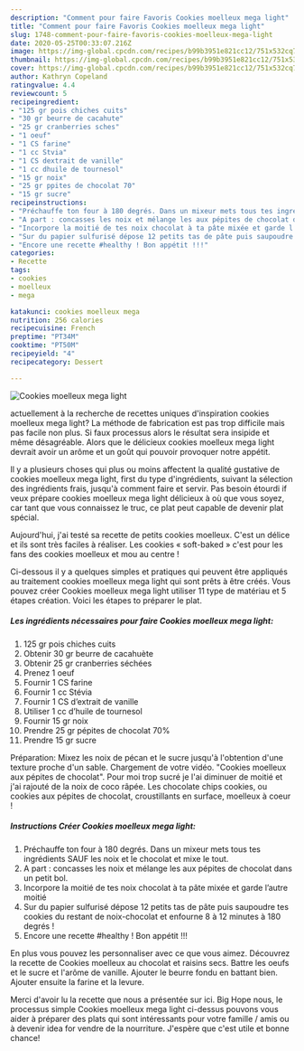 ```yaml
---
description: "Comment pour faire Favoris Cookies moelleux mega light"
title: "Comment pour faire Favoris Cookies moelleux mega light"
slug: 1748-comment-pour-faire-favoris-cookies-moelleux-mega-light
date: 2020-05-25T00:33:07.216Z
image: https://img-global.cpcdn.com/recipes/b99b3951e821cc12/751x532cq70/cookies-moelleux-mega-light-photo-principale-de-la-recette.jpg
thumbnail: https://img-global.cpcdn.com/recipes/b99b3951e821cc12/751x532cq70/cookies-moelleux-mega-light-photo-principale-de-la-recette.jpg
cover: https://img-global.cpcdn.com/recipes/b99b3951e821cc12/751x532cq70/cookies-moelleux-mega-light-photo-principale-de-la-recette.jpg
author: Kathryn Copeland
ratingvalue: 4.4
reviewcount: 5
recipeingredient:
- "125 gr pois chiches cuits"
- "30 gr beurre de cacahute"
- "25 gr cranberries sches"
- "1 oeuf"
- "1 CS farine"
- "1 cc Stvia"
- "1 CS dextrait de vanille"
- "1 cc dhuile de tournesol"
- "15 gr noix"
- "25 gr ppites de chocolat 70"
- "15 gr sucre"
recipeinstructions:
- "Préchauffe ton four à 180 degrés. Dans un mixeur mets tous tes ingrédients SAUF les noix et le chocolat et mixe le tout."
- "A part : concasses les noix et mélange les aux pépites de chocolat dans un petit bol."
- "Incorpore la moitié de tes noix chocolat à ta pâte mixée et garde l’autre moitié"
- "Sur du papier sulfurisé dépose 12 petits tas de pâte puis saupoudre tes cookies du restant de noix-chocolat et enfourne 8 à 12 minutes à 180 degrés !"
- "Encore une recette #healthy ! Bon appétit !!!"
categories:
- Recette
tags:
- cookies
- moelleux
- mega

katakunci: cookies moelleux mega 
nutrition: 256 calories
recipecuisine: French
preptime: "PT34M"
cooktime: "PT50M"
recipeyield: "4"
recipecategory: Dessert

---
```



![Cookies moelleux mega light](https://img-global.cpcdn.com/recipes/b99b3951e821cc12/751x532cq70/cookies-moelleux-mega-light-photo-principale-de-la-recette.jpg)

actuellement à la recherche de recettes uniques d'inspiration cookies moelleux mega light? La méthode de fabrication est pas trop difficile mais pas facile non plus. Si faux processus alors le résultat sera insipide et même désagréable. Alors que le délicieux cookies moelleux mega light devrait avoir un arôme et un goût qui pouvoir provoquer notre appétit.

Il y a plusieurs choses qui plus ou moins affectent la qualité gustative de cookies moelleux mega light, first du type d'ingrédients, suivant la sélection des ingrédients frais, jusqu'à comment faire et servir. Pas besoin étourdi if veux prépare cookies moelleux mega light délicieux à où que vous soyez, car tant que vous connaissez le truc, ce plat peut capable de devenir plat spécial.

Aujourd&#39;hui, j&#39;ai testé sa recette de petits cookies moelleux. C&#39;est un délice et ils sont très faciles à réaliser. Les cookies « soft-baked » c&#39;est pour les fans des cookies moelleux et mou au centre !


Ci-dessous il y a quelques simples et pratiques qui peuvent être appliqués au traitement cookies moelleux mega light qui sont prêts à être créés. Vous pouvez créer Cookies moelleux mega light utiliser 11 type de matériau et 5 étapes création. Voici les étapes to préparer le plat.

<!--inarticleads1-->

##### Les ingrédients nécessaires pour faire Cookies moelleux mega light:

1.  125 gr pois chiches cuits
1. Obtenir 30 gr beurre de cacahuète
1. Obtenir 25 gr cranberries séchées
1. Prenez 1 oeuf
1. Fournir 1 CS farine
1. Fournir 1 cc Stévia
1. Fournir 1 CS d’extrait de vanille
1. Utiliser 1 cc d’huile de tournesol
1. Fournir 15 gr noix
1. Prendre 25 gr pépites de chocolat 70%
1. Prendre 15 gr sucre


Préparation: Mixez les noix de pécan et le sucre jusqu&#39;à l&#39;obtention d&#39;une texture proche d&#39;un sable. Chargement de votre vidéo. &#34;Cookies moelleux aux pépites de chocolat&#34;. Pour moi trop sucré je l&#39;ai diminuer de moitié et j&#39;ai rajouté de la noix de coco râpée. Les chocolate chips cookies, ou cookies aux pépites de chocolat, croustillants en surface, moelleux à coeur ! 

<!--inarticleads2-->

##### Instructions Créer Cookies moelleux mega light:

1. Préchauffe ton four à 180 degrés. Dans un mixeur mets tous tes ingrédients SAUF les noix et le chocolat et mixe le tout.
1. A part : concasses les noix et mélange les aux pépites de chocolat dans un petit bol.
1. Incorpore la moitié de tes noix chocolat à ta pâte mixée et garde l’autre moitié
1. Sur du papier sulfurisé dépose 12 petits tas de pâte puis saupoudre tes cookies du restant de noix-chocolat et enfourne 8 à 12 minutes à 180 degrés !
1. Encore une recette #healthy ! Bon appétit !!!


En plus vous pouvez les personnaliser avec ce que vous aimez. Découvrez la recette de Cookies moelleux au chocolat et raisins secs. Battre les oeufs et le sucre et l&#39;arôme de vanille. Ajouter le beurre fondu en battant bien. Ajouter ensuite la farine et la levure. 


Merci d'avoir lu la recette que nous a présentée sur ici. Big Hope nous, le processus simple Cookies moelleux mega light ci-dessus pouvons vous aider à préparer des plats qui sont intéressants pour votre famille / amis ou à devenir idea for vendre de la nourriture. J'espère que c'est utile et bonne chance!
